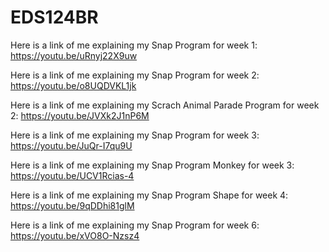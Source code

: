 # EDS124BR

Here is a link of me explaining my Snap Program for week 1:
https://youtu.be/uRnyj22X9uw

Here is a link of me explaining my Snap Program for week 2:
https://youtu.be/o8UQDVKL1jk

Here is a link of me explaining my Scrach Animal Parade Program for week 2:
https://youtu.be/JVXk2J1nP6M

Here is a link of me explaining my Snap Program for week 3:
https://youtu.be/JuQr-I7qu9U

Here is a link of me explaining my Snap Program Monkey for week 3:
https://youtu.be/UCV1Rcias-4

Here is a link of me explaining my Snap Program Shape for week 4:
https://youtu.be/9qDDhi81glM

Here is a link of me explaining my Snap Program for week 6:
https://youtu.be/xVO8O-Nzsz4
